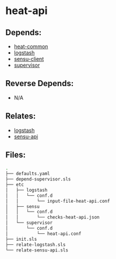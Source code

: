 # heat-api

## Depends:

  -  [heat-common](/salt/heat-common)
  -  [logstash](/salt/logstash)
  -  [sensu-client](/salt/sensu-client)
  -  [supervisor](/salt/supervisor)

## Reverse Depends:

  -  N/A

## Relates:

  -  [logstash](/salt/logstash)
  -  [sensu-api](/salt/sensu-api)

## Files:

```bash
.
├── defaults.yaml
├── depend-supervisor.sls
├── etc
│   ├── logstash
│   │   └── conf.d
│   │       └── input-file-heat-api.conf
│   ├── sensu
│   │   └── conf.d
│   │       └── checks-heat-api.json
│   └── supervisor
│       └── conf.d
│           └── heat-api.conf
├── init.sls
├── relate-logstash.sls
└── relate-sensu-api.sls
```
